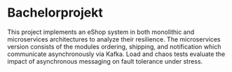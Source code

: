# Bachelorprojekt
This project implements an eShop system in both monolithic and microservices architectures to analyze their resilience. The microservices version consists of the modules ordering, shipping, and notification which communicate asynchronously via Kafka. Load and chaos tests evaluate the impact of asynchronous messaging on fault tolerance under stress.
